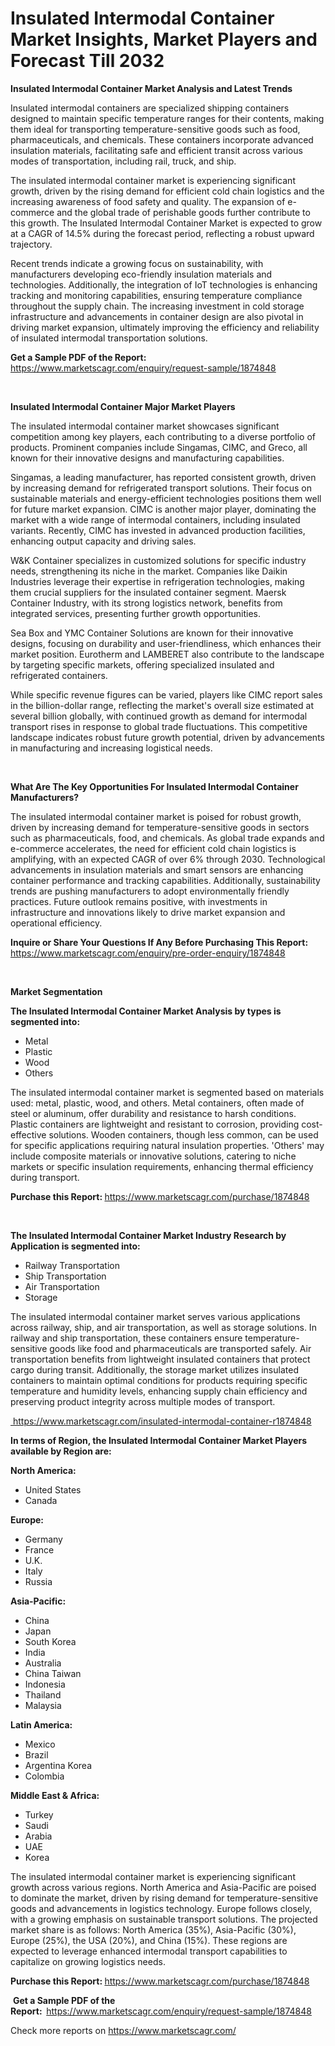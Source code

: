 <p><h1>Insulated Intermodal Container Market Insights, Market Players and Forecast Till 2032</h1></p><p><strong>Insulated Intermodal Container Market Analysis and Latest Trends</strong></p>
<p><p>Insulated intermodal containers are specialized shipping containers designed to maintain specific temperature ranges for their contents, making them ideal for transporting temperature-sensitive goods such as food, pharmaceuticals, and chemicals. These containers incorporate advanced insulation materials, facilitating safe and efficient transit across various modes of transportation, including rail, truck, and ship.</p><p>The insulated intermodal container market is experiencing significant growth, driven by the rising demand for efficient cold chain logistics and the increasing awareness of food safety and quality. The expansion of e-commerce and the global trade of perishable goods further contribute to this growth. The Insulated Intermodal Container Market is expected to grow at a CAGR of 14.5% during the forecast period, reflecting a robust upward trajectory.</p><p>Recent trends indicate a growing focus on sustainability, with manufacturers developing eco-friendly insulation materials and technologies. Additionally, the integration of IoT technologies is enhancing tracking and monitoring capabilities, ensuring temperature compliance throughout the supply chain. The increasing investment in cold storage infrastructure and advancements in container design are also pivotal in driving market expansion, ultimately improving the efficiency and reliability of insulated intermodal transportation solutions.</p></p>
<p><strong>Get a Sample PDF of the Report:&nbsp;</strong> <a href="https://www.marketscagr.com/enquiry/request-sample/1874848?utm_campaign=2633&utm_medium=2&utm_source=Github&utm_content=ia&utm_term=28022025&utm_id=insulated-intermodal-container">https://www.marketscagr.com/enquiry/request-sample/1874848</a></p>
<p>&nbsp;</p>
<p><strong>Insulated Intermodal Container Major Market Players</strong></p>
<p><p>The insulated intermodal container market showcases significant competition among key players, each contributing to a diverse portfolio of products. Prominent companies include Singamas, CIMC, and Greco, all known for their innovative designs and manufacturing capabilities. </p><p>Singamas, a leading manufacturer, has reported consistent growth, driven by increasing demand for refrigerated transport solutions. Their focus on sustainable materials and energy-efficient technologies positions them well for future market expansion. CIMC is another major player, dominating the market with a wide range of intermodal containers, including insulated variants. Recently, CIMC has invested in advanced production facilities, enhancing output capacity and driving sales.</p><p>W&K Container specializes in customized solutions for specific industry needs, strengthening its niche in the market. Companies like Daikin Industries leverage their expertise in refrigeration technologies, making them crucial suppliers for the insulated container segment. Maersk Container Industry, with its strong logistics network, benefits from integrated services, presenting further growth opportunities.</p><p>Sea Box and YMC Container Solutions are known for their innovative designs, focusing on durability and user-friendliness, which enhances their market position. Eurotherm and LAMBERET also contribute to the landscape by targeting specific markets, offering specialized insulated and refrigerated containers.</p><p>While specific revenue figures can be varied, players like CIMC report sales in the billion-dollar range, reflecting the market's overall size estimated at several billion globally, with continued growth as demand for intermodal transport rises in response to global trade fluctuations. This competitive landscape indicates robust future growth potential, driven by advancements in manufacturing and increasing logistical needs.</p></p>
<p>&nbsp;</p>
<p><strong>What Are The Key Opportunities For Insulated Intermodal Container Manufacturers?</strong></p>
<p><p>The insulated intermodal container market is poised for robust growth, driven by increasing demand for temperature-sensitive goods in sectors such as pharmaceuticals, food, and chemicals. As global trade expands and e-commerce accelerates, the need for efficient cold chain logistics is amplifying, with an expected CAGR of over 6% through 2030. Technological advancements in insulation materials and smart sensors are enhancing container performance and tracking capabilities. Additionally, sustainability trends are pushing manufacturers to adopt environmentally friendly practices. Future outlook remains positive, with investments in infrastructure and innovations likely to drive market expansion and operational efficiency.</p></p>
<p><strong>Inquire or Share Your Questions If Any Before Purchasing This Report:</strong> <a href="https://www.marketscagr.com/enquiry/pre-order-enquiry/1874848?utm_campaign=2633&utm_medium=2&utm_source=Github&utm_content=ia&utm_term=28022025&utm_id=insulated-intermodal-container">https://www.marketscagr.com/enquiry/pre-order-enquiry/1874848</a></p>
<p>&nbsp;</p>
<p><strong>Market Segmentation</strong></p>
<p><strong>The Insulated Intermodal Container Market Analysis by types is segmented into:</strong></p>
<p><ul><li>Metal</li><li>Plastic</li><li>Wood</li><li>Others</li></ul></p>
<p><p>The insulated intermodal container market is segmented based on materials used: metal, plastic, wood, and others. Metal containers, often made of steel or aluminum, offer durability and resistance to harsh conditions. Plastic containers are lightweight and resistant to corrosion, providing cost-effective solutions. Wooden containers, though less common, can be used for specific applications requiring natural insulation properties. 'Others' may include composite materials or innovative solutions, catering to niche markets or specific insulation requirements, enhancing thermal efficiency during transport.</p></p>
<p><strong>Purchase this Report:&nbsp;</strong><a href="https://www.marketscagr.com/purchase/1874848?utm_campaign=2633&utm_medium=2&utm_source=Github&utm_content=ia&utm_term=28022025&utm_id=insulated-intermodal-container">https://www.marketscagr.com/purchase/1874848</a></p>
<p>&nbsp;</p>
<p><strong>The Insulated Intermodal Container Market Industry Research by Application is segmented into:</strong></p>
<p><ul><li>Railway Transportation</li><li>Ship Transportation</li><li>Air Transportation</li><li>Storage</li></ul></p>
<p><p>The insulated intermodal container market serves various applications across railway, ship, and air transportation, as well as storage solutions. In railway and ship transportation, these containers ensure temperature-sensitive goods like food and pharmaceuticals are transported safely. Air transportation benefits from lightweight insulated containers that protect cargo during transit. Additionally, the storage market utilizes insulated containers to maintain optimal conditions for products requiring specific temperature and humidity levels, enhancing supply chain efficiency and preserving product integrity across multiple modes of transport.</p></p>
<p><a href="https://www.marketscagr.com/insulated-intermodal-container-r1874848?utm_campaign=2633&utm_medium=2&utm_source=Github&utm_content=ia&utm_term=28022025&utm_id=insulated-intermodal-container">&nbsp;https://www.marketscagr.com/insulated-intermodal-container-r1874848</a></p>
<p><strong>In terms of Region, the Insulated Intermodal Container Market Players available by Region are:</strong></p>
<p>
    <p> <strong> North America: </strong>
        <ul>
            <li>United States</li>
            <li>Canada</li>
        </ul>
        </p> 
    <p> <strong> Europe: </strong>
        <ul>
            <li>Germany</li>
            <li>France</li>
            <li>U.K.</li>
            <li>Italy</li>
            <li>Russia</li>
        </ul>
        </p> 
    <p> <strong> Asia-Pacific: </strong>
        <ul>
            <li>China</li>
            <li>Japan</li>
            <li>South Korea</li>
            <li>India</li>
            <li>Australia</li>
            <li>China Taiwan</li>
            <li>Indonesia</li>
            <li>Thailand</li>
            <li>Malaysia</li>
        </ul>
        </p> 
    <p> <strong> Latin America: </strong>
        <ul>
            <li>Mexico</li>
            <li>Brazil</li>
            <li>Argentina Korea</li>
            <li>Colombia</li>
        </ul>
        </p> 
    <p> <strong> Middle East & Africa: </strong>
        <ul>
            <li>Turkey</li>
            <li>Saudi</li>
            <li>Arabia</li>
            <li>UAE</li>
            <li>Korea</li>
        </ul>
    </p>
    </p>
<p><p>The insulated intermodal container market is experiencing significant growth across various regions. North America and Asia-Pacific are poised to dominate the market, driven by rising demand for temperature-sensitive goods and advancements in logistics technology. Europe follows closely, with a growing emphasis on sustainable transport solutions. The projected market share is as follows: North America (35%), Asia-Pacific (30%), Europe (25%), the USA (20%), and China (15%). These regions are expected to leverage enhanced intermodal transport capabilities to capitalize on growing logistics needs.</p></p>
<p><strong>Purchase this Report: </strong><a href="https://www.marketscagr.com/purchase/1874848?utm_campaign=2633&utm_medium=2&utm_source=Github&utm_content=ia&utm_term=28022025&utm_id=insulated-intermodal-container">https://www.marketscagr.com/purchase/1874848</a></p>
<p>&nbsp;<strong>Get a Sample PDF of the Report:&nbsp;&nbsp;</strong><a href="https://www.marketscagr.com/enquiry/request-sample/1874848?utm_campaign=2633&utm_medium=2&utm_source=Github&utm_content=ia&utm_term=28022025&utm_id=insulated-intermodal-container">https://www.marketscagr.com/enquiry/request-sample/1874848</a></p>
<p><strong></strong></p>
<p>Check more reports on <a href="https://www.marketscagr.com/?utm_campaign=2633&utm_medium=2&utm_source=Github&utm_content=ia&utm_term=28022025&utm_id=insulated-intermodal-container">https://www.marketscagr.com/</a></p>
